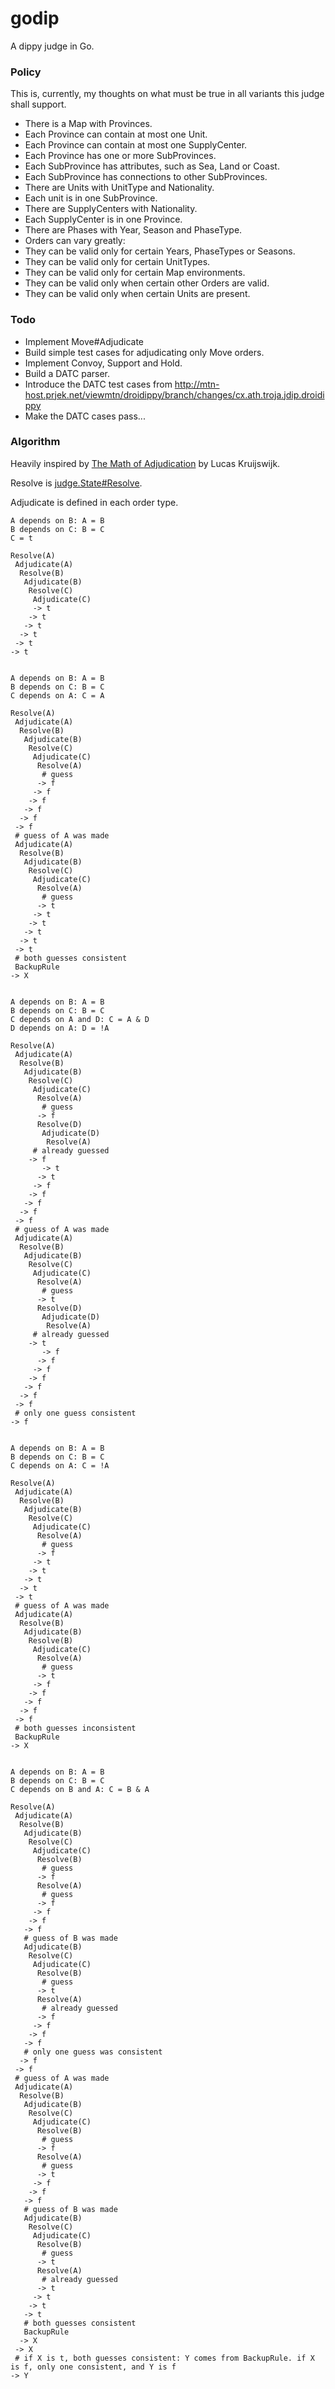 godip
=====

A dippy judge in Go.

### Policy

This is, currently, my thoughts on what must be true in all variants this judge shall support.

* There is a Map with Provinces.
 * Each Province can contain at most one Unit.
 * Each Province can contain at most one SupplyCenter.
* Each Province has one or more SubProvinces.
 * Each SubProvince has attributes, such as Sea, Land or Coast.
 * Each SubProvince has connections to other SubProvinces.
* There are Units with UnitType and Nationality.
 * Each unit is in one SubProvince.
* There are SupplyCenters with Nationality.
 * Each SupplyCenter is in one Province.
* There are Phases with Year, Season and PhaseType.
* Orders can vary greatly:
 * They can be valid only for certain Years, PhaseTypes or Seasons.
 * They can be valid only for certain UnitTypes.
 * They can be valid only for certain Map environments.
 * They can be valid only when certain other Orders are valid.
 * They can be valid only when certain Units are present.

### Todo

* Implement Move#Adjudicate
* Build simple test cases for adjudicating only Move orders.
* Implement Convoy, Support and Hold.
* Build a DATC parser.
* Introduce the DATC test cases from http://mtn-host.prjek.net/viewmtn/droidippy/branch/changes/cx.ath.troja.jdip.droidippy
* Make the DATC cases pass...

### Algorithm

Heavily inspired by [The Math of Adjudication](http://www.diplom.org/Zine/S2009M/Kruijswijk/DipMath_Chp1.htm) by Lucas Kruijswijk.

Resolve is [judge.State#Resolve](https://github.com/zond/godip/blob/master/judge/judge.go).

Adjudicate is defined in each order type.

```
A depends on B: A = B
B depends on C: B = C
C = t

Resolve(A)
 Adjudicate(A)
  Resolve(B)
   Adjudicate(B)
    Resolve(C)
     Adjudicate(C)
     -> t
    -> t
   -> t
  -> t
 -> t
-> t


A depends on B: A = B
B depends on C: B = C
C depends on A: C = A

Resolve(A)
 Adjudicate(A)
  Resolve(B)
   Adjudicate(B)
    Resolve(C)
     Adjudicate(C)
      Resolve(A)
       # guess
      -> f
     -> f
    -> f
   -> f
  -> f
 -> f
 # guess of A was made
 Adjudicate(A)
  Resolve(B)
   Adjudicate(B)
    Resolve(C)
     Adjudicate(C)
      Resolve(A)
       # guess
      -> t
     -> t
    -> t
   -> t
  -> t
 -> t
 # both guesses consistent
 BackupRule
-> X


A depends on B: A = B
B depends on C: B = C
C depends on A and D: C = A & D
D depends on A: D = !A

Resolve(A)
 Adjudicate(A)
  Resolve(B)
   Adjudicate(B)
    Resolve(C)
     Adjudicate(C)
      Resolve(A)
       # guess
      -> f
      Resolve(D)
       Adjudicate(D)
        Resolve(A)
	 # already guessed
	-> f
       -> t
      -> t
     -> f
    -> f
   -> f
  -> f
 -> f
 # guess of A was made
 Adjudicate(A)
  Resolve(B)
   Adjudicate(B)
    Resolve(C)
     Adjudicate(C)
      Resolve(A)
       # guess
      -> t
      Resolve(D)
       Adjudicate(D)
        Resolve(A)
	 # already guessed
	-> t
       -> f
      -> f
     -> f
    -> f
   -> f
  -> f
 -> f
 # only one guess consistent
-> f


A depends on B: A = B
B depends on C: B = C
C depends on A: C = !A

Resolve(A)
 Adjudicate(A)
  Resolve(B)
   Adjudicate(B)
    Resolve(C)
     Adjudicate(C)
      Resolve(A)
       # guess
      -> f
     -> t
    -> t
   -> t
  -> t
 -> t
 # guess of A was made
 Adjudicate(A)
  Resolve(B)
   Adjudicate(B)
    Resolve(B)
     Adjudicate(C)
      Resolve(A)
       # guess
      -> t
     -> f
    -> f
   -> f
  -> f
 -> f
 # both guesses inconsistent
 BackupRule
-> X


A depends on B: A = B
B depends on C: B = C
C depends on B and A: C = B & A

Resolve(A)
 Adjudicate(A)
  Resolve(B)
   Adjudicate(B)
    Resolve(C)
     Adjudicate(C)
      Resolve(B)
       # guess
      -> f
      Resolve(A)
       # guess
      -> f
     -> f
    -> f
   -> f
   # guess of B was made
   Adjudicate(B)
    Resolve(C)
     Adjudicate(C)
      Resolve(B)
       # guess
      -> t
      Resolve(A)
       # already guessed
      -> f
     -> f
    -> f
   -> f
   # only one guess was consistent
  -> f
 -> f
 # guess of A was made
 Adjudicate(A)
  Resolve(B)
   Adjudicate(B)
    Resolve(C)
     Adjudicate(C)
      Resolve(B)
       # guess
      -> f
      Resolve(A)
       # guess
      -> t
     -> f
    -> f
   -> f
   # guess of B was made
   Adjudicate(B)
    Resolve(C)
     Adjudicate(C)
      Resolve(B)
       # guess
      -> t
      Resolve(A)
       # already guessed
      -> t
     -> t
    -> t
   -> t
   # both guesses consistent
   BackupRule
  -> X
 -> X
 # if X is t, both guesses consistent: Y comes from BackupRule. if X is f, only one consistent, and Y is f
-> Y
```

